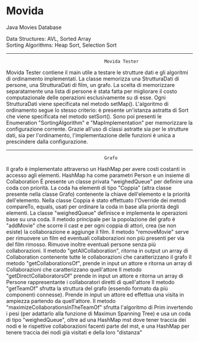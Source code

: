 # Movida
Java Movies Database

Data Structures: AVL, Sorted Array</br>
Sorting Algorithms: Heap Sort, Selection Sort

-------------------------------------------------------------------------
				                         Movida Tester
Movida Tester contiene il main utile a testare le strutture dati e gli algoritmi
di ordinamento implementati. La classe memorizza una StrutturaDati di persone, una StrutturaDati di film, un grafo.
La scelta di memorizzare separatamente una lista di persone è stata fatta per migliorare il costo computazionale delle operazioni esclusivamente su di esse.
Ogni StrutturaDati viene specificata nel metodo setMap().
L'algoritmo di ordinamento segue lo stesso criterio: è presente un'istanza astratta di Sort che viene specificata nel metodo setSort().	
Sono poi presenti le Enumeration "SortingAlgorithm" e "MapImplementation" per memorizzare la configurazione corrente.
Grazie all'uso di classi astratte sia per le strutture dati, sia per l'ordinamento, l'implementazione delle funzioni è unica a prescindere dalla configurazione.

-------------------------------------------------------------------------
				                         Grafo
Il grafo è implementato attraverso un HashMap per avere costi costanti in accesso agli elementi. HashMap ha come parametri Person e un insieme di Collaboration
É presente un classe privata "weighedQueue" per definire una coda con priorità. La coda ha elementi di tipo "Coppia" (altra classe presente nella classe Grafo) contenente la chiave dell'elemento e la priorità dell'elemento.
Nella classe Coppia è stato effettuato l'Override dei metodi compareTo, equals, usati per ordinare la coda in base alla priorità degli elementi.
La classe "weighedQueue" definisce e implementa le operazioni base su una coda.
Il metodo principale per la popolazione del grafo è "addMovie" che scorre il cast e per ogni coppia di attori, crea (se non esiste) la collaborazione e aggiunge il film.
Il metodo "removeMovie" serve per rimuovere un film ed eventuali collaborazioni non più presenti per via del film rimosso. Rimuove inoltre eventuali persone senza più collaborazioni.
Il metodo "getAllCollaboration", ritorna in output un array di Collaboration contenente tutte le collaborazioni che caratterizzano il grafo
Il metodo "getCollaborationsOf", prende in input un attore e ritorna un array di Collaborazioni che caratterizzano quell'attore
Il metodo "getDirectCollaboratorsOf" prende in input un attore e ritorna un array di Persone rappresentante i collaboratori diretti di quell'attore
Il metodo "getTeamOf" sfrutta la struttura del grafo (essendo formato da più componenti connesse). Prende in input un attore ed effettua una visita in ampiezza partendo da quell'attore.
Il metodo "maximizeCollaborationsInTheTeamOf" sfrutta l'algoritmo di Prim invertendo i pesi (per adattarlo alla funzione di Maximun Spanning Tree) e usa un coda di tipo "weighedQueue", oltre ad una HashMap mst dove tener traccia dei nodi e le rispettive 
collaborazioni facenti parte del mst, e una HashMap per tenere traccia dei nodi già visitati e della loro "distanza" 
